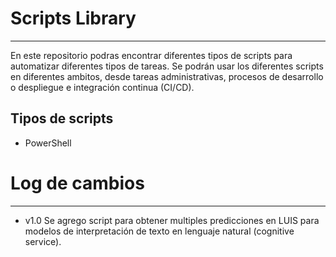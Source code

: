 # Scripts Library
---
En este repositorio podras encontrar diferentes tipos de scripts para automatizar diferentes tipos de tareas. Se podrán usar los diferentes scripts en diferentes ambitos, desde tareas administrativas, procesos de desarrollo o despliegue e integración continua (CI/CD).

## Tipos de scripts
- PowerShell

# Log de cambios
---
- v1.0 Se agrego script para obtener multiples predicciones en LUIS para modelos de interpretación de texto en lenguaje natural (cognitive service).